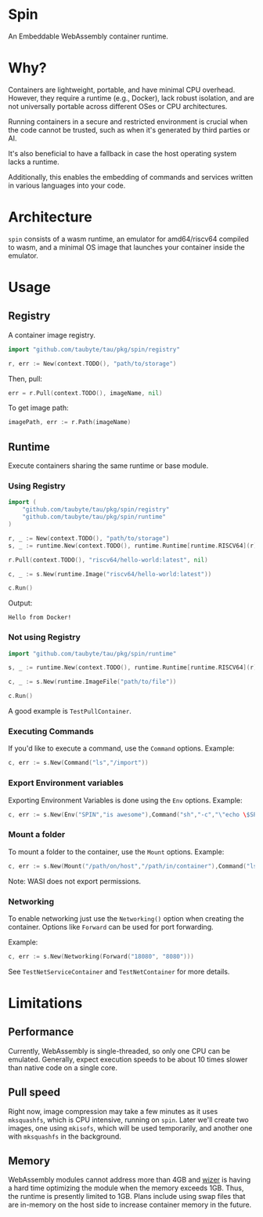 # Spin
An Embeddable WebAssembly container runtime.

# Why?
Containers are lightweight, portable, and have minimal CPU overhead. However, they require a runtime (e.g., Docker), lack robust isolation, and are not universally portable across different OSes or CPU architectures.

Running containers in a secure and restricted environment is crucial when the code cannot be trusted, such as when it's generated by third parties or AI.

It's also beneficial to have a fallback in case the host operating system lacks a runtime.

Additionally, this enables the embedding of commands and services written in various languages into your code.

# Architecture
`spin` consists of a wasm runtime, an emulator for amd64/riscv64 compiled to wasm, and a minimal OS image that launches your container inside the emulator.

# Usage
## Registry
A container image registry.
```go
import "github.com/taubyte/tau/pkg/spin/registry"

r, err := New(context.TODO(), "path/to/storage")
```

Then, pull:
```go
err = r.Pull(context.TODO(), imageName, nil)
```

To get image path:
```go
imagePath, err := r.Path(imageName)
```

## Runtime
Execute containers sharing the same runtime or base module.

### Using Registry
```go
import (
    "github.com/taubyte/tau/pkg/spin/registry"
    "github.com/taubyte/tau/pkg/spin/runtime"
)

r, _ := New(context.TODO(), "path/to/storage")
s, _ := runtime.New(context.TODO(), runtime.Runtime[runtime.RISCV64](r))

r.Pull(context.TODO(), "riscv64/hello-world:latest", nil)

c, _ := s.New(runtime.Image("riscv64/hello-world:latest"))

c.Run()
```

Output:
```
Hello from Docker!
```

### Not using Registry
```go
import "github.com/taubyte/tau/pkg/spin/runtime"

s, _ := runtime.New(context.TODO(), runtime.Runtime[runtime.RISCV64](r))

c, _ := s.New(runtime.ImageFile("path/to/file"))

c.Run()
```

A good example is `TestPullContainer`.

### Executing Commands
If you'd like to execute a command, use the `Command` options. Example:
```go
c, err := s.New(Command("ls","/import"))
```

### Export Environment variables
Exporting Environment Variables is done using the `Env` options. Example:
```go
c, err := s.New(Env("SPIN","is awesome"),Command("sh","-c","\"echo \$SPIN\""))
```


### Mount a folder
To mount a folder to the container, use the `Mount` options. Example:
```go
c, err := s.New(Mount("/path/on/host","/path/in/container"),Command("ls","/path/in/container"))
```

Note: WASI does not export permissions.


### Networking
To enable networking just use the `Networking()` option when creating the container. Options like `Forward` can be used for port forwarding.

Example:
```go
c, err := s.New(Networking(Forward("18080", "8080")))
```

See `TestNetServiceContainer` and `TestNetContainer` for more details.



# Limitations
## Performance
Currently, WebAssembly is single-threaded, so only one CPU can be emulated. Generally, expect execution speeds to be about 10 times slower than native code on a single core.

## Pull speed
Right now, image compression may take a few minutes as it uses `mksquashfs`, which is CPU intensive, running on `spin`. Later we'll create two images, one using `mkisofs`, which will be used temporarily, and another one with `mksquashfs` in the background.

## Memory
WebAssembly modules cannot address more than 4GB and [wizer](https://github.com/bytecodealliance/wizer) is having a hard time optimizing the module when the memory exceeds 1GB. Thus, the runtime is presently limited to 1GB. Plans include using swap files that are in-memory on the host side to increase container memory in the future.